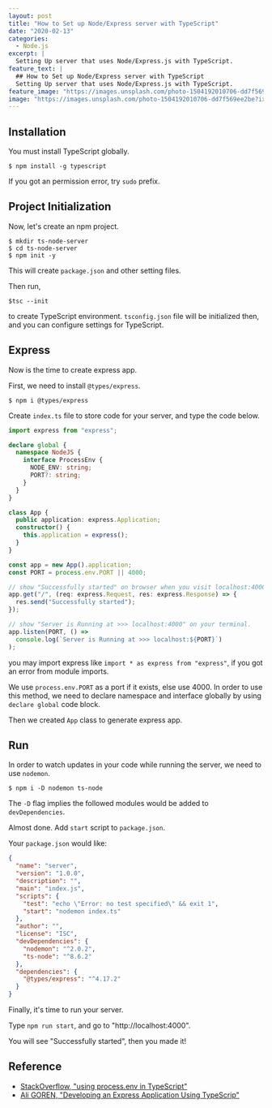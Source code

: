 ```yaml
---
layout: post
title: "How to Set up Node/Express server with TypeScript"
date: "2020-02-13"
categories:
  - Node.js
excerpt: |
  Setting Up server that uses Node/Express.js with TypeScript.
feature_text: |
  ## How to Set up Node/Express server with TypeScript
  Setting Up server that uses Node/Express.js with TypeScript.
feature_image: "https://images.unsplash.com/photo-1504192010706-dd7f569ee2be?ixlib=rb-1.2.1&ixid=eyJhcHBfaWQiOjEyMDd9&auto=format&fit=crop&w=1951&q=80"
image: "https://images.unsplash.com/photo-1504192010706-dd7f569ee2be?ixlib=rb-1.2.1&ixid=eyJhcHBfaWQiOjEyMDd9&auto=format&fit=crop&w=1951&q=80"
---
```


## Installation

You must install TypeScript globally.

```shell
$ npm install -g typescript
```

If you got an permission error, try `sudo` prefix.

## Project Initialization

Now, let's create an npm project.

```shell
$ mkdir ts-node-server
$ cd ts-node-server
$ npm init -y
```

This will create `package.json` and other setting files.

Then run,

```shell
$tsc --init
```

to create TypeScript environment.
`tsconfig.json` file will be initialized then, and you can configure settings for TypeScript.

## Express

Now is the time to create express app.

First, we need to install `@types/express`.

```shell
$ npm i @types/express
```

Create `index.ts` file to store code for your server, and type the code below.

```typescript
import express from "express";

declare global {
  namespace NodeJS {
    interface ProcessEnv {
      NODE_ENV: string;
      PORT?: string;
    }
  }
}

class App {
  public application: express.Application;
  constructor() {
    this.application = express();
  }
}

const app = new App().application;
const PORT = process.env.PORT || 4000;

// show "Successfully started" on browser when you visit localhost:4000
app.get("/", (req: express.Request, res: express.Response) => {
  res.send("Successfully started");
});

// show "Server is Running at >>> localhost:4000" on your terminal.
app.listen(PORT, () =>
  console.log(`Server is Running at >>> localhost:${PORT}`)
);
```

you may import express like `import * as express from "express"`, if you got an error from module imports.

We use `process.env.PORT` as a port if it exists, else use 4000.
In order to use this method, we need to declare namespace and interface globally by using `declare global` code block.

Then we created `App` class to generate express app.

## Run

In order to watch updates in your code while running the server, we need to use `nodemon`.

```shell
$ npm i -D nodemon ts-node
```

The `-D` flag implies the followed modules would be added to `devDependencies`.

Almost done. Add `start` script to `package.json`.

Your `package.json` would like:

```json
{
  "name": "server",
  "version": "1.0.0",
  "description": "",
  "main": "index.js",
  "scripts": {
    "test": "echo \"Error: no test specified\" && exit 1",
    "start": "nodemon index.ts"
  },
  "author": "",
  "license": "ISC",
  "devDependencies": {
    "nodemon": "^2.0.2",
    "ts-node": "^8.6.2"
  },
  "dependencies": {
    "@types/express": "^4.17.2"
  }
}
```

Finally, it's time to run your server.

Type `npm run start`, and go to "http://localhost:4000".

You will see "Successfully started", then you made it!

## Reference

- [StackOverflow, "using process.env in TypeScript"](https://stackoverflow.com/questions/45194598/using-process-env-in-typescript/45195359)
- [Ali GOREN, "Developing an Express Application Using TypeScrip"](https://dev.to/aligoren/developing-an-express-application-using-typescript-3b1)
